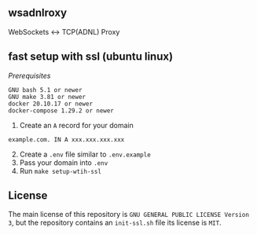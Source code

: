 ## wsadnlroxy

WebSockets <-> TCP(ADNL) Proxy

## fast setup with ssl (ubuntu linux)

*Prerequisites*
```text
GNU bash 5.1 or newer
GNU make 3.81 or newer
docker 20.10.17 or newer
docker-compose 1.29.2 or newer
```

1. Create an `A` record for your domain
```
example.com. IN A xxx.xxx.xxx.xxx
```
2. Create a `.env` file similar to `.env.example`
3. Pass your domain into `.env`
2. Run `make setup-wtih-ssl`

## License

The main license of this repository is `GNU GENERAL PUBLIC LICENSE Version 3`, but the repository contains an `init-ssl.sh` file its license is `MIT`.

